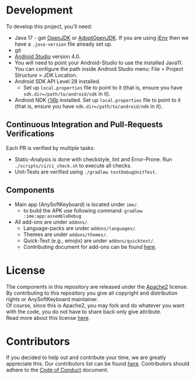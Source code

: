 # Development

To develop this project, you'll need:

- Java 17 - get [OpenJDK](https://jdk.java.net/archive/) or [AdoptOpenJDK](https://adoptopenjdk.net/releases.html?variant=openjdk11&jvmVariant=hotspot). If you are using [jEnv](https://www.jenv.be/) then we have a `.java-version` file already set up.
- git
- [Android Studio](https://developer.android.com/studio/install) version 4.0.
- You will need to point your Android-Studio to use the installed Java11. You can configure the path inside Android Studio menu: File > Project Structure > JDK Location.
- Android SDK API Level 28 installed.
  - Set up `local.properties` file to point to it (that is, ensure you have `sdk.dir=/path/to/android/sdk` in it).
- Android NDK [r14b](https://developer.android.com/ndk/downloads/older_releases.html) installed.
  Set up `local.properties` file to point to it (that is, ensure you have `ndk.dir=/path/to/android/ndk` in it).

## Continuous Integration and Pull-Requests Verifications

Each PR is verified by multiple tasks:

- Static-Analysis is done with checkstyle, lint and Error-Prone. Run `./scripts/ci/ci_check.sh` to execute all checks.
- Unit-Tests are verified using `./gradlew testDebugUnitTest`.

## Components

- Main app (AnySoftKeyboard) is located under `ime/`.
  - to build the APK use following command: `gradlew :ime:app:assembleDebug`
- All add-ons are under `addons/`.
  - Language-packs are under `addons/languages/`.
  - Themes are under `addons/themes/`.
  - Quick-Text (e.g., emojis) are under `addons/quicktext/`.
  - Contributing document for add-ons can be found [here](addons/CONTRIBUTING.md).

# License

The components in this repository are released under the [Apache2](https://www.apache.org/licenses/LICENSE-2.0) license.
By contributing to this repository you give all copyright and distribution rights or AnySoftKeyboard maintainer.<br/>
Of course, since this is Apache2, you may fork and do whatever you want with the code, you do not have to share back only give attribute.<br/>
Read more about this license [here](<https://tldrlegal.com/license/apache-license-2.0-(apache-2.0)>).

# Contributors

If you decided to help out and contribute your time, we are greatly appreciate this.
Our contributors list can be found [here](CONTRIBUTORS.md).
Contributors should adhere to the [Code of Conduct](CODE_OF_CONDUCT.md) document.
